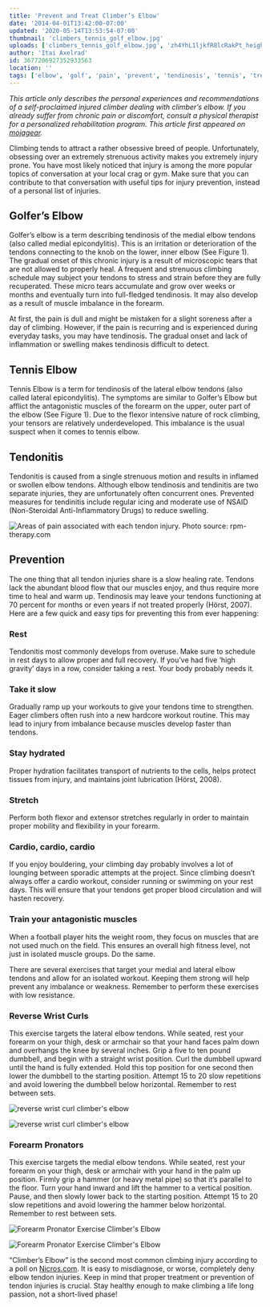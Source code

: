 ```yaml
---
title: 'Prevent and Treat Climber’s Elbow'
date: '2014-04-01T13:42:00-07:00'
updated: '2020-05-14T13:53:54-07:00'
thumbnail: 'climbers_tennis_golf_elbow.jpg'
uploads: ['climbers_tennis_golf_elbow.jpg', 'zh4YhL1ljkfR8lcRakPt_height640.jpg', 'ciMfDU3zYBaJiImhWI87_height640.jpg', 'jfWIPXl4Wbvh0K7ItnD5_height6401.jpg', '8yJqH2SM1kYu53p2m1wX_height6401.jpg']
author: 'Itai Axelrad'
id: 3677206927352933563
location: ''
tags: ['elbow', 'golf', 'pain', 'prevent', 'tendinosis', 'tennis', 'treat']
---
```


*This article only describes the personal experiences and recommendations of a self-proclaimed injured climber dealing with climber’s elbow. If you already suffer from chronic pain or discomfort, consult a physical therapist for a personalized rehabilitation program. This article first appeared on [mojagear](https://mojagear.com/journal/2014/04/01/got-elbows-a-guide-to-coping-with-climbers-elbow/).*

Climbing tends to attract a rather obsessive breed of people. Unfortunately, obsessing over an extremely strenuous activity makes you extremely injury prone. You have most likely noticed that injury is among the more popular topics of conversation at your local crag or gym. Make sure that you can contribute to that conversation with useful tips for injury prevention, instead of a personal list of injuries.

## Golfer’s Elbow

Golfer’s elbow is a term describing tendinosis of the medial elbow tendons (also called medial epicondylitis). This is an irritation or deterioration of the tendons connecting to the knob on the lower, inner elbow (See Figure 1). The gradual onset of this chronic injury is a result of microscopic tears that are not allowed to properly heal. A frequent and strenuous climbing schedule may subject your tendons to stress and strain before they are fully recuperated. These micro tears accumulate and grow over weeks or months and eventually turn into full-fledged tendinosis. It may also develop as a result of muscle imbalance in the forearm.

At first, the pain is dull and might be mistaken for a slight soreness after a day of climbing. However, if the pain is recurring and is experienced during everyday tasks, you may have tendinosis. The gradual onset and lack of inflammation or swelling makes tendinosis difficult to detect.

## Tennis Elbow

Tennis Elbow is a term for tendinosis of the lateral elbow tendons (also called lateral epicondylitis). The symptoms are similar to Golfer’s Elbow but afflict the antagonistic muscles of the forearm on the upper, outer part of the elbow (See Figure 1). Due to the flexor intensive nature of rock climbing, your tensors are relatively underdeveloped. This imbalance is the usual suspect when it comes to tennis elbow.

## Tendonitis

Tendonitis is caused from a single strenuous motion and results in inflamed or swollen elbow tendons. Although elbow tendinosis and tendinitis are two separate injuries, they are unfortunately often concurrent ones. Prevented measures for tendinitis include regular icing and moderate use of NSAID (Non-Steroidal Anti-Inflammatory Drugs) to reduce swelling.

![Areas of pain associated with each tendon injury. Photo source: rpm-therapy.com](uploads/climbers_tennis_golf_elbow.jpg)

## Prevention

The one thing that all tendon injuries share is a slow healing rate. Tendons lack the abundant blood flow that our muscles enjoy, and thus require more time to heal and warm up. Tendinosis may leave your tendons functioning at 70 percent for months or even years if not treated properly (Hörst, 2007). Here are a few quick and easy tips for preventing this from ever happening:

### Rest

Tendonitis most commonly develops from overuse. Make sure to schedule in rest days to allow proper and full recovery. If you’ve had five ‘high gravity’ days in a row, consider taking a rest. Your body probably needs it.

### Take it slow

Gradually ramp up your workouts to give your tendons time to strengthen. Eager climbers often rush into a new hardcore workout routine. This may lead to injury from imbalance because muscles develop faster than tendons.

### Stay hydrated

Proper hydration facilitates transport of nutrients to the cells, helps protect tissues from injury, and maintains joint lubrication (Hörst, 2008).

### Stretch

Perform both flexor and extensor stretches regularly in order to maintain proper mobility and flexibility in your forearm.

### Cardio, cardio, cardio

If you enjoy bouldering, your climbing day probably involves a lot of lounging between sporadic attempts at the project. Since climbing doesn’t always offer a cardio workout, consider running or swimming on your rest days. This will ensure that your tendons get proper blood circulation and will hasten recovery.

### Train your antagonistic muscles

When a football player hits the weight room, they focus on muscles that are not used much on the field. This ensures an overall high fitness level, not just in isolated muscle groups. Do the same.

There are several exercises that target your medial and lateral elbow tendons and allow for an isolated workout. Keeping them strong will help prevent any imbalance or weakness. Remember to perform these exercises with low resistance.

### Reverse Wrist Curls

This exercise targets the lateral elbow tendons. While seated, rest your forearm on your thigh, desk or armchair so that your hand faces palm down and overhangs the knee by several inches. Grip a five to ten pound dumbbell, and begin with a straight wrist position. Curl the dumbbell upward until the hand is fully extended. Hold this top position for one second then lower the dumbbell to the starting position. Attempt 15 to 20 slow repetitions and avoid lowering the dumbbell below horizontal. Remember to rest between sets.

![reverse wrist curl climber's elbow](uploads/44047881418129.zh4YhL1ljkfR8lcRakPt_height640.jpg)

![reverse wrist curl climber's elbow](uploads/44047881418131.ciMfDU3zYBaJiImhWI87_height640.jpg)

### Forearm Pronators

This exercise targets the medial elbow tendons. While seated, rest your forearm on your thigh, desk or armchair with your hand in the palm up position. Firmly grip a hammer (or heavy metal pipe) so that it’s parallel to the floor. Turn your hand inward and lift the hammer to a vertical position. Pause, and then slowly lower back to the starting position. Attempt 15 to 20 slow repetitions and avoid lowering the hammer below horizontal. Remember to rest between sets.

![Forearm Pronator Exercise Climber's Elbow](uploads/44047881418127.jfWIPXl4Wbvh0K7ItnD5_height6401.jpg)

![Forearm Pronator Exercise Climber's Elbow](uploads/44047881418124.8yJqH2SM1kYu53p2m1wX_height6401.jpg)

“Climber’s Elbow” is the second most common climbing injury according to a poll on [Nicros.com](www.nicros.com). It is easy to misdiagnose, or worse, completely deny elbow tendon injuries. Keep in mind that proper treatment or prevention of tendon injuries is crucial. Stay healthy enough to make climbing a life long passion, not a short-lived phase!

